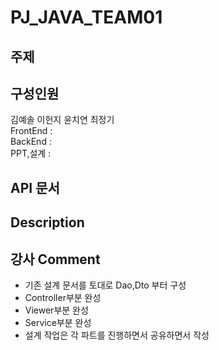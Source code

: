 # PJ_JAVA_TEAM01
## 주제

## 구성인원
김예솔 이헌지 윤치연 최정기<br/>
FrontEnd   :<br/>
BackEnd    :<br/>
PPT,설계   :<br/>

## API 문서

## Description


## 강사 Comment 
- 기존 설계 문서를 토대로 Dao,Dto 부터 구성
- Controller부분 완성
- Viewer부분 완성
- Service부분 완성
- 설계 작업은 각 파트를 진행하면서 공유하면서 작성
  

